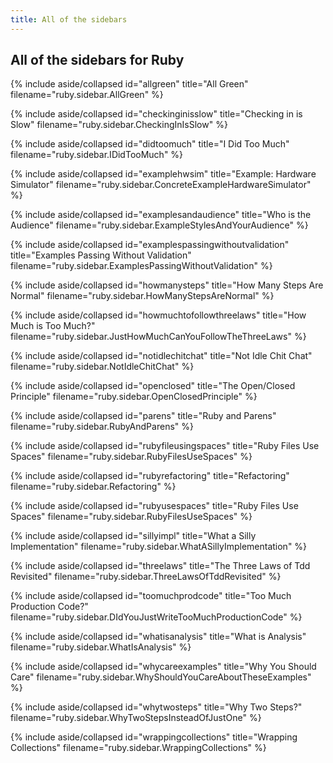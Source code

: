 ```yaml
---
title: All of the sidebars
---
```


## All of the sidebars for Ruby
{% include aside/collapsed id="allgreen" title="All Green" filename="ruby.sidebar.AllGreen" %}
<p></p>
{% include aside/collapsed id="checkinginisslow" title="Checking in is Slow" filename="ruby.sidebar.CheckingInIsSlow" %}
<p></p>
{% include aside/collapsed id="didtoomuch" title="I Did Too Much" filename="ruby.sidebar.IDidTooMuch" %}
<p></p>
{% include aside/collapsed id="examplehwsim" title="Example: Hardware Simulator" filename="ruby.sidebar.ConcreteExampleHardwareSimulator" %}
<p></p>
{% include aside/collapsed id="examplesandaudience" title="Who is the Audience" filename="ruby.sidebar.ExampleStylesAndYourAudience" %}
<p></p>
{% include aside/collapsed id="examplespassingwithoutvalidation" title="Examples Passing Without Validation" filename="ruby.sidebar.ExamplesPassingWithoutValidation" %}
<p></p>
{% include aside/collapsed id="howmanysteps" title="How Many Steps Are Normal" filename="ruby.sidebar.HowManyStepsAreNormal" %}
<p></p>
{% include aside/collapsed id="howmuchtofollowthreelaws" title="How Much is Too Much?" filename="ruby.sidebar.JustHowMuchCanYouFollowTheThreeLaws" %}
<p></p>
{% include aside/collapsed id="notidlechitchat" title="Not Idle Chit Chat" filename="ruby.sidebar.NotIdleChitChat" %}
<p></p>
{% include aside/collapsed id="openclosed" title="The Open/Closed Principle" filename="ruby.sidebar.OpenClosedPrinciple" %}
<p></p>
{% include aside/collapsed id="parens" title="Ruby and Parens" filename="ruby.sidebar.RubyAndParens" %}
<p></p>
{% include aside/collapsed id="rubyfileusingspaces" title="Ruby Files Use Spaces" filename="ruby.sidebar.RubyFilesUseSpaces" %}
<p></p>
{% include aside/collapsed id="rubyrefactoring" title="Refactoring" filename="ruby.sidebar.Refactoring" %}
<p></p>
{% include aside/collapsed id="rubyusespaces" title="Ruby Files Use Spaces" filename="ruby.sidebar.RubyFilesUseSpaces" %}
<p></p>
{% include aside/collapsed id="sillyimpl" title="What a Silly Implementation" filename="ruby.sidebar.WhatASillyImplementation" %}
<p></p>
{% include aside/collapsed id="threelaws" title="The Three Laws of Tdd Revisited" filename="ruby.sidebar.ThreeLawsOfTddRevisited" %}
<p></p>
{% include aside/collapsed id="toomuchprodcode" title="Too Much Production Code?" filename="ruby.sidebar.DIdYouJustWriteTooMuchProductionCode" %}
<p></p>
{% include aside/collapsed id="whatisanalysis" title="What is Analysis" filename="ruby.sidebar.WhatIsAnalysis" %}
<p></p>
{% include aside/collapsed id="whycareexamples" title="Why You Should Care" filename="ruby.sidebar.WhyShouldYouCareAboutTheseExamples" %}
<p></p>
{% include aside/collapsed id="whytwosteps" title="Why Two Steps?" filename="ruby.sidebar.WhyTwoStepsInsteadOfJustOne" %}
<p></p>
{% include aside/collapsed id="wrappingcollections" title="Wrapping Collections" filename="ruby.sidebar.WrappingCollections" %}
